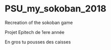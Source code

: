 # PSU_my_sokoban_2018
Recreation of the sokoban game 

Projet Epitech de 1ere année

En gros tu pousses des caisses
